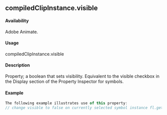 ## compiledClipInstance.visible

#### Availability

Adobe Animate.

#### Usage

compiledClipInstance.visible

#### Description

Property; a boolean that sets visibility. Equivalent to the visible checkbox in the Display section of the Property Inspector for symbols.

#### Example

```javascript
The following example illustrates use of this property:
// change visible to false on currently selected symbol instance fl.getDocumentDOM().selection[0].visible = false;

```